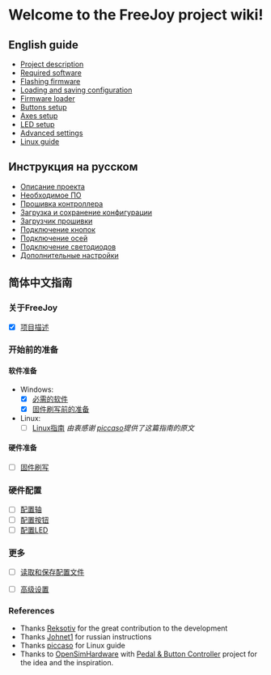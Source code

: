 # Welcome to the FreeJoy project wiki!

## English guide

* [Project description](eng/Project-description.md)
* [Required software](eng/Required-software.md)
* [Flashing firmware](eng/Flashing-firmware.md)
* [Loading and saving configuration](eng/Saving-and-loading-configuration.md)
* [Firmware loader](eng/Firmware-flasher.md)
* [Buttons setup](eng/Buttons-connection.md)
* [Axes setup](eng/Axes-connection.md)
* [LED setup](eng/LED-configuration.md)
* [Advanced settings](eng/Advanced-settings.md)
* [Linux guide](eng/Linux-Guide.md)

## Инструкция на русском

* [Описание проекта](rus/Описание-проекта.md)
* [Необходимое ПО](rus/Необходимое-ПО.md)
* [Прошивка контроллера](rus/Прошивка-контроллера.md)
* [Загрузка и сохранение конфигурации](rus/Загрузка-и-сохранение-конфигурации.md)
* [Загрузчик прошивки](rus/Загрузчик-прошивки.md)
* [Подключение кнопок](rus/Подключение-кнопок.md)
* [Подключение осей](rus/Подключение-осей.md)
* [Подключение светодиодов](rus/Подключение-светодиодов.md)
* [Дополнительные настройки](rus/Продвинутые-настройки.md)

## 简体中文指南
### 关于FreeJoy
* [x] [项目描述](chs/项目描述.md) 
### 开始前的准备
#### 软件准备
* Windows:
    * [x] [必需的软件](chs/必需的软件.md)
    * [x] [固件刷写前的准备](chs/固件刷写前的准备.md)
* Linux:
    * [ ] [Linux指南](eng/Linux-Guide.md)   *由衷感谢 [piccaso](https://github.com/piccaso)提供了这篇指南的原文*
#### 硬件准备
* [ ] [固件刷写](chs/固件刷写.md)
### 硬件配置
* [ ] [配置轴](eng/Axes-connection.md)
* [ ] [配置按钮](eng/Buttons-connection.md)
* [ ] [配置LED](eng/LED-configuration.md)
### 更多
* [ ] [读取和保存配置文件](eng/Saving-and-loading-configuration.md)
* [ ] [高级设置](eng/Advanced-settings.md)


### References
* Thanks [Reksotiv](https://github.com/Reksotiv) for the great contribution to the development
* Thanks [Johnet1](https://github.com/Johnet1) for russian instructions
* Thanks [piccaso](https://github.com/piccaso) for Linux guide
* Thanks to [OpenSimHardware](https://github.com/OpenSimHardware) with [Pedal & Button Controller](https://github.com/OpenSimHardware/PedalButtonController) project for the idea and the inspiration.
